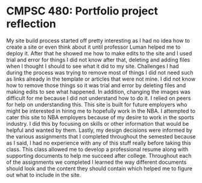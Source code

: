 # CMPSC 480: Portfolio project reflection

My site build process started off pretty interesting as I had no idea how to create a site or even think about it until professor Luman helped me to deploy it. After that he showed me how to make edits to the site and I used trial and error for things I did not know after that, deleting and adding files when I thought I should to see what it did to my site. Challenges I had during the process was trying to remove most of things I did not need such as links already in the template or articles that were not mine. I did not know how to remove those things so it was trial and error by deleting files and making edits to see what happened. In addition, changing the images was difficult for me because I did not understand how to do it. I relied on peers for help on understanding this. This site is built for future employers who might be interested in hiring me to hopefully work in the NBA. I attempted to cater this site to NBA employers because of my desire to work in the sports industry. I did this by focusing on skills or other information that would be helpful and wanted by them. Lastly, my design decisions were informed by the various assignments that I completed throughout the semested because as I said, I had no experience with any of this stuff really before taking this class. This class allowed me to develop a professional resume along with supporting documents to help me succeed after college. Throughout each of the assignments we completed I learned the way different documents should look and the content they should contain which helped me to figure out what to include in the site.
